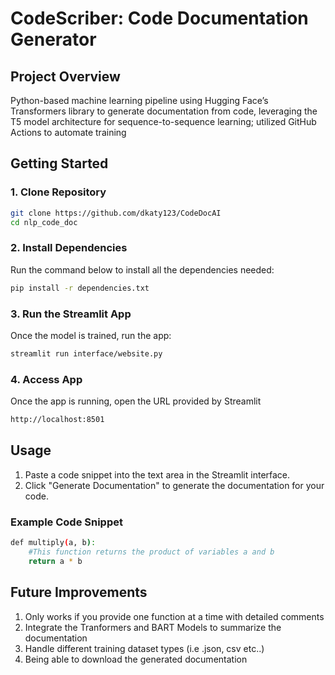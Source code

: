 # CodeScriber: Code Documentation Generator

## Project Overview
Python-based machine learning pipeline using Hugging Face’s Transformers library to generate documentation from code, leveraging the T5 model architecture for sequence-to-sequence learning; utilized GitHub Actions to automate training

## Getting Started

### 1. Clone Repository
```bash
git clone https://github.com/dkaty123/CodeDocAI
cd nlp_code_doc
```

### 2. Install Dependencies
Run the command below to install all the dependencies needed:
```bash
pip install -r dependencies.txt
```

### 3. Run the Streamlit App
Once the model is trained, run the app:
```bash
streamlit run interface/website.py
```

### 4. Access App
Once the app is running, open the URL provided by Streamlit 
```bash 
http://localhost:8501
```

## Usage
1. Paste a code snippet into the text area in the Streamlit interface.
2. Click "Generate Documentation" to generate the documentation for your code.

### Example Code Snippet
```bash
def multiply(a, b):
    #This function returns the product of variables a and b
    return a * b
```

## Future Improvements
1. Only works if you provide one function at a time with detailed comments
2. Integrate the Tranformers and BART Models to summarize the documentation
3. Handle different training dataset types (i.e .json, csv etc..)
4. Being able to download the generated documentation
